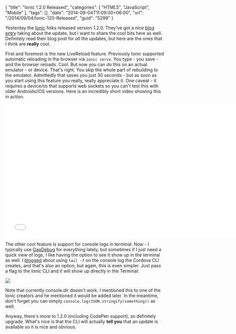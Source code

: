 {
	"title": "Ionic 1.2.0 Released",
	"categories": [
		"HTML5",
		"JavaScript",
		"Mobile"
	],
	"tags": [],
	"date": "2014-09-04T11:09:00+06:00",
	"url": "/2014/09/04/Ionic-120-Released",
	"guid": "5299"
}

<p>
Yesterday the <a href="http://www.ionicframework.com">Ionic</a> folks released version 1.2.0. They've got a nice <a href="http://ionicframework.com/blog/live-reload-all-things-ionic-cli/">blog entry</a> taking about the update, but I want to share the cool bits here as well. Definitely read their blog post for <i>all</i> the updates, but here are the ones that I think are <strong>really</strong> cool.
</p>
<!--more-->
<p>
First and foremost is the new LiveReload feature. Previously Ionic supported automatic reloading in the browser via <code>ionic serve</code>. You type - you save - and the browser reloads. Cool. But now you can do this on an actual emulator - or device. That's right. You skip the whole part of rebuilding to the emulator. Admittedly that saves you just 30 seconds - but as soon as you start using this feature you really, really appreciate it. One caveat - it requires a device/os that supports web sockets so you can't test this with older Androids/iOS versions. Here is an incredibly short video showing this in action.
</p>

<iframe width="750" height="422" src="//www.youtube.com/embed/LUjM5vdRpLQ?rel=0" frameborder="0" allowfullscreen></iframe>

<p>
The other cool feature is support for console logs in terminal. Now - I typically use <a href="https://www.genuitec.com/products/gapdebug/">GapDebug</a> for everything lately, but sometimes if I just need a quick view of logs, I like having the option to see it show up in the terminal as well. I <a href="http://www.raymondcamden.com/2014/7/15/Yet-another-CordovaPhoneGap-Debugging-Tip">blogged</a> about using <code>tail -f</code> on the console log the Cordova CLI creates, and that's also an option, but again, this is even simpler. Just pass a flag to the Ionic CLI and it will show up directly in the Terminal:
</p>

<p>
<img src="http://www.raymondcamden.com/images/a1.png" />
</p>

<p>
Note that currently console.dir doesn't work. I mentioned this to one of the Ionic creators and he mentioned it would be added later. In the meantime, don't forget you can simply <code>console.log(JSON.stringify(something))</code> as well.
</p>

<p>
Anyway, there's more to 1.2.0 (including CodePen support), so definitely upgrade. What's nice is that the CLI will actually <strong>tell you</strong> that an update is available so it is nice and obvious.
</p>
